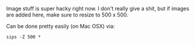 Image stuff is super hacky right now. I don't really give a shit, but if images are added here, make sure to resize to 500 x 500.

Can be done pretty easily (on Mac OSX) via:
```
sips -Z 500 *
```
